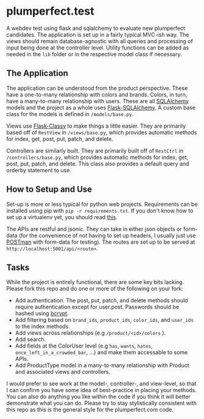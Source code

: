 plumperfect.test
================

A webdev test using flask and sqlalchemy to evaluate new plumperfect candidates.  The application is set up in a fairly typical MVC-ish way.  The views should remain database-agnostic with all queries and processing of input being done at the controller level.  Utility functions can be added as needed in the `lib` folder or in the respective model class if necessary.

The Application
---------------

The application can be understood from the product perspective.  These have a one-to-many relationship with colors and brands.  Colors, in turn, have a many-to-many relationship with users.  These are all [SQLAlchemy](http://www.sqlalchemy.org/) models and the project as a whole uses [Flask-SQLAlchemy](http://pythonhosted.org/Flask-SQLAlchemy/).  A custom base class for the models is defined in `/models/base.py`.

Views use [Flask-Classy](http://pythonhosted.org/Flask-Classy/) to make things a little easier.  They are primarily based off of `RestView` in `/views/base.py`, which provides automatic methods for index, get, post, put, patch, and delete.

Controllers are similarly built.  They are primarily built off of `RestCtrl` in `/controllers/base.py`, which provides automatic methods for index, get, post, put, patch, and delete.  This class also provides a default query and orderby statement to use.

How to Setup and Use
--------------------

Set-up is more or less typical for python web projects.  Requirements can be installed using pip with `pip -r requirements.txt`.  If you don't know how to set up a virtualenv yet, you should read [this](http://www.virtualenv.org/en/latest/).

The APIs are restful and jsonic.  They can take in either json objects or form-data (for the convenience of not having to set up headers, I usually just use [POSTman](https://chrome.google.com/webstore/detail/postman-rest-client/fdmmgilgnpjigdojojpjoooidkmcomcm?hl=en) with form-data for testing).  The routes are set up to be served at `http://localhost:5001/api/<route>`.

Tasks
-----

While the project is entirely functional, there are some key bits lacking.  Please fork this repo and do one or more of the following on your fork:

- Add authentication.  The post, put, patch, and delete methods should require authentication except for user.post.  Passwords should be hashed using [bcrypt](https://code.google.com/p/py-bcrypt/).
- Add filtering based on `brand_ids`, `product_ids`, `color_ids`, and `user_ids` to the index methods.
- Add views across relationships (e.g `/product/<id>/colors` ).
- Add search.
- Add fields at the ColorUser level (e.g `has`, `wants`, `hates`, `once_left_in_a_crowded_bar`, ...) and make them accessable to some APIs.
- Add ProductType model in a many-to-many relationship with Product and associated views and controllers.

I would prefer to see work at the model-, controller-, and view-level, so that I can confirm you have some idea of best-practice in placing your methods.  You can also do anything you like within the code if you think it will better demonstrate what you can do.  Please try to stay stylistically consistent with this repo as this is the general style for the plumperfect.com code.
